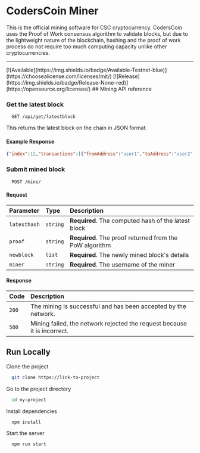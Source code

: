# CodersCoin Miner
This is the official mining software for CSC cryptocurrency. CodersCoin uses the Proof of Work consensus algorithm to validate blocks, but due to the lightweight nature of the blockchain, hashing and the proof of work process do not require too much computing capacity unlike other cryptocurrencies.
<hr>
[![Available](https://img.shields.io/badge/Available-Testnet-blue)](https://choosealicense.com/licenses/mit/)
[![Release](https://img.shields.io/badge/Release-None-red)](https://opensource.org/licenses/)
## Mining API reference

### Get the latest block

```https
  GET /api/get/latestblock
```
This returns the latest block on the chain in JSON format.
#### Example Response
```json
{"index":12,"transactions":[{"fromAddress":"user1","toAddress":"user2","amount":10}],"timestamp":1688201520,"previousHash":"00329e3f7babcfc4dece5d7e2052b7eadf901b208e305d31f971145a85a5fe2c","nonce":270}
```
### Submit mined block

```https
  POST /mine/
```
#### Request
| Parameter | Type     | Description                       |
| :-------- | :------- | :-------------------------------- |
| `latesthash` | `string` | **Required**. The computed hash of the latest block |
| `proof` | `string` | **Required**. The proof returned from the PoW algorithm |
| `newblock` | `list` | **Required**. The newly mined block's details |
| `miner` | `string` | **Required**. The username of the miner |

#### Response
| Code | Description                       |
| :-------- | :-------------------------------- |
| `200` | The mining is successful and has been accepted by the network. |
| `500` | Mining failed, the network rejected the request because it is incorrect. |

## Run Locally

Clone the project

```bash
  git clone https://link-to-project
```

Go to the project directory

```bash
  cd my-project
```

Install dependencies

```bash
  npm install
```

Start the server

```bash
  npm run start
```
